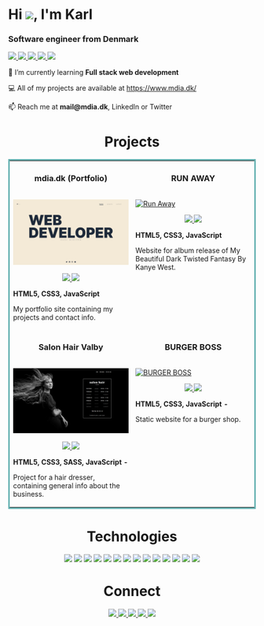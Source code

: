 <h1 align="left">Hi <img src="https://raw.githubusercontent.com/MartinHeinz/MartinHeinz/master/wave.gif" width="30px">, I'm Karl</h1>
<h3 align="left">Software engineer from Denmark</h3>

<p align="left">
  <a href="https://mdia.dk" target="_blank">
    <img src="https://img.shields.io/static/v1?label=|&message=WEBSITE&color=23555f&style=plastic&logo=react&logo-color=white"/>
  </a>
  <a href="https://www.linkedin.com/in/kgni/" target="_blank">
    <img src="https://img.shields.io/static/v1?label=|&message=LINKED-IN&color=cdf998&style=plastic&logo=linkedin&logo-color=white"/>
  </a>
  <a href="https://twitter.com/mdiadk" target="_blank">
    <img src="https://img.shields.io/static/v1?label=|&message=TWITTER&color=23555f&style=plastic&logo=twitter&logo-color=white"/>
  </a>
  <a href="" target="_blank">
      <img src="https://img.shields.io/static/v1?label=|&message=ANGEL-LIST&color=cdf998&style=plastic&logo=angellist&logo-color=white"/>
  </a>
  <a href="" target="_blank">
      <img src="https://img.shields.io/static/v1?label=|&message=RESUME&color=23555f&style=plastic&logo=react&logo-color=white"/>
  </a>
</p>


  <p align="left">🧠 I’m currently learning <strong>Full stack web development</strong><p>
  <p align="left">💻 All of my projects are available at <a href="https://www.mdia.dk/" target="_blank">https://www.mdia.dk/</a></p>
  <p align="left">📫 Reach me at <strong>mail@mdia.dk</strong>, LinkedIn or Twitter<p>

<!-- <h3 align="left">Connect with me:</h3>
<p align="left">
<a href="https://twitter.com/mdiadk" target="blank"><img align="center" src="https://raw.githubusercontent.com/rahuldkjain/github-profile-readme-generator/master/src/images/icons/Social/twitter.svg" alt="mdiadk" height="30" width="40" /></a>
<a href="https://linkedin.com/in/kgni" target="blank"><img align="center" src="https://raw.githubusercontent.com/rahuldkjain/github-profile-readme-generator/master/src/images/icons/Social/linked-in-alt.svg" alt="kgni" height="30" width="40" /></a>
</p> -->

<!-- <h3 align="left">Languages and Tools:</h3>
<p align="left"><a href="https://www.w3.org/html/" target="_blank" rel="noreferrer"> <img src="https://raw.githubusercontent.com/devicons/devicon/master/icons/html5/html5-original-wordmark.svg" alt="html5" width="40" height="40"/> </a> <a href="https://www.w3schools.com/css/" target="_blank" rel="noreferrer"> <img src="https://raw.githubusercontent.com/devicons/devicon/master/icons/css3/css3-original-wordmark.svg" alt="css3" width="40" height="40"/> </a> <a href="https://developer.mozilla.org/en-US/docs/Web/JavaScript" target="_blank" rel="noreferrer"> <img src="https://raw.githubusercontent.com/devicons/devicon/master/icons/javascript/javascript-original.svg" alt="javascript" width="40" height="40"/> </a> <a href="https://sass-lang.com" target="_blank" rel="noreferrer"> <img src="https://raw.githubusercontent.com/devicons/devicon/master/icons/sass/sass-original.svg" alt="sass" width="40" height="40"/> </a> <a href="https://tailwindcss.com/" target="_blank" rel="noreferrer"> <img src="https://www.vectorlogo.zone/logos/tailwindcss/tailwindcss-icon.svg" alt="tailwind" width="40" height="40"/> </a><a href="https://nodejs.org" target="_blank" rel="noreferrer"> <img src="https://raw.githubusercontent.com/devicons/devicon/master/icons/nodejs/nodejs-original-wordmark.svg" alt="nodejs" width="40" height="40"/> </a> <a href="https://expressjs.com" target="_blank" rel="noreferrer"> <img src="https://raw.githubusercontent.com/devicons/devicon/master/icons/express/express-original-wordmark.svg" alt="express" width="40" height="40"/> </a> <a href="https://www.mongodb.com/" target="_blank" rel="noreferrer"> <img src="https://raw.githubusercontent.com/devicons/devicon/master/icons/mongodb/mongodb-original-wordmark.svg" alt="mongodb" width="40" height="40"/> </a> <a href="https://www.figma.com/" target="_blank" rel="noreferrer"> <img src="https://www.vectorlogo.zone/logos/figma/figma-icon.svg" alt="figma" width="40" height="40"/> </a> <a href="https://git-scm.com/" target="_blank" rel="noreferrer"> <img src="https://www.vectorlogo.zone/logos/git-scm/git-scm-icon.svg" alt="git" width="40" height="40"/> </a>     </p> -->

<h1 align="center">Projects</h1>
<table bordercolor="#66b2b2">
  
  
<!--  FIRST ROW   -->
  <tr>
    <td width="50%" valign="top">
      <h3 align="center">mdia.dk (Portfolio)</h3>
        <br />
        <a target="_blank" href="https://mdia.dk/">
            <img src="https://github.com/kgni/kgni/blob/41194b98f515f81e3f41fdb8e6f697376ec8b1cf/images/MDIA.png" width="100%" alt="Portfolio site"/>
        </a>
        <br />
        <p align="center">
          
  <a href="https://github.com/kgni/portfolio" target="_blank">
    <img src="https://img.shields.io/static/v1?label=|&message=REPO&color=23555f&style=plastic&logo=github&logo-color=white"/>
  </a>  
  <a href="https://mdia.dk/" target="_blank">
    <img src="https://img.shields.io/static/v1?label=|&message=WEBSITE&color=cdf998&style=plastic&logo=wordpress&logo-color=white"/>
  </a>
      </p>
        <p><strong>HTML5, CSS3, JavaScript</strong></p>
      <p>My portfolio site containing my projects and contact info.</p>
    </td>
    <td width="50%" valign="top">
      <h3 align="center">RUN AWAY</h3>
        <br />
      <a target="_blank" href="https://run-away-kanye.netlify.app/">
            <img src="https://github.com/kgni/kgni/blob/41194b98f515f81e3f41fdb8e6f697376ec8b1cf/images/run-away.gif" width="100%"  alt="Run Away"/>
        </a>
        <br />
        <p align="center">
          
  <a href="https://github.com/kgni/run-away" target="_blank">
    <img src="https://img.shields.io/static/v1?label=|&message=REPO&color=23555f&style=plastic&logo=github&logo-color=white"/>
  </a>
  <a href="https://run-away-kanye.netlify.app/" target="_blank">
    <img src="https://img.shields.io/static/v1?label=|&message=WEBSITE&color=cdf998&style=plastic&logo=wordpress&logo-color=white"/>
  </a>
      </p>
        <p><strong>HTML5, CSS3, JavaScript</strong></p>
      <p>Website for album release of My Beautiful Dark Twisted Fantasy By Kanye West.</p>
    </td>
  </tr>
  
<!-- SECOND ROW  -->
  
<!--  Salon Hair  -->
  <tr>
    <td width="50%" valign="top">
      <h3 align="center">Salon Hair Valby</h3>
      <br />
        <a target="_blank" href="https://salonhair-valby.dk/">
          <img src="https://github.com/kgni/kgni/blob/41194b98f515f81e3f41fdb8e6f697376ec8b1cf/images/Salon%20Hair.png" width="100%" alt="Salon Hair Valby"/>
        </a>
      <br />
        <p align="center">
  <a href="https://github.com/kgni/salonhair-valby" target="_blank">
    <img src="https://img.shields.io/static/v1?label=|&message=REPO&color=23555f&style=plastic&logo=github&logo-color=white"/>
  </a>
  <a href="https://salonhair-valby.dk/" target="_blank">
    <img src="https://img.shields.io/static/v1?label=|&message=WEBSITE&color=cdf998&style=plastic&logo=wordpress&logo-color=white"/>
  </a>
      </p>
        <p><strong>HTML5, CSS3, SASS, JavaScript - </strong></p>
      <p>Project for a hair dresser, containing general info about the business.</p>
    </td>
    <td width="50%" valign="top">
      <h3 align="center">BURGER BOSS</h3>
      <br />
        <a target="_blank" href="https://burgerboss.netlify.app/">
          <img src="https://github.com/kgni/burger-boss/blob/e7312632784d4690c7341833a26141072654543f/img/burger-boss.gif" width="100%" alt="BURGER BOSS"/>
        </a>
      <br />
        <p align="center">
  <a href="https://github.com/kgni/burger-boss/" target="_blank">
    <img src="https://img.shields.io/static/v1?label=|&message=REPO&color=23555f&style=plastic&logo=github&logo-color=white"/>
  </a>
  <a href="https://burgerboss.netlify.app/" target="_blank">
    <img src="https://img.shields.io/static/v1?label=|&message=WEBSITE&color=cdf998&style=plastic&logo=wordpress&logo-color=white"/>
  </a>
      </p>
        <p><strong>HTML5, CSS3, JavaScript - </strong></p>
      <p>Static website for a burger shop.</p>
    </td>
  </tr>
  
<!--  THIRD ROW  -->
  
</table>

<h1 align="center">Technologies</h1>


<p align="center">
    <img src="https://img.shields.io/static/v1?label=|&message=HTML5&color=23555f&style=plastic&logo=html5"/>
    <img src="https://img.shields.io/static/v1?label=|&message=CSS3&color=285f65&style=plastic&logo=css3"/>
    <img src="https://img.shields.io/static/v1?label=|&message=Sass&color=2b625f&style=plastic&logo=sass"/>
  <img src="https://img.shields.io/static/v1?label=|&message=TailwindCSS&color=2b625f&style=plastic&logo=Tailwind CSS"/>
    <img src="https://img.shields.io/static/v1?label=|&message=JavaScript&color=3c7f5d&style=plastic&logo=javascript"/>
    <img src="https://img.shields.io/static/v1?label=|&message=React.JS&color=4a935c&style=plastic&logo=react"/>
    <img src="https://img.shields.io/static/v1?label=|&message=TypeScript&color=4a935c&style=plastic&logo=typescript"/>
    <img src="https://img.shields.io/static/v1?label=|&message=WordPress&color=cdd148&style=plastic&logo=wordpress"/>
    <img src="https://img.shields.io/static/v1?label=|&message=Adobe&color=98bf53&style=plastic&logo=adobe"/>
  <img src="https://img.shields.io/static/v1?label=|&message=Node.js&color=bbb111&style=plastic&logo=node.js"/>
    <img src="https://img.shields.io/static/v1?label=|&message=Express.js&color=bbb111&style=plastic&logo=express"/>
  <img src="https://img.shields.io/static/v1?label=|&message=MongoDB&color=cdd148&style=plastic&logo=mongodb"/>
    <img src="https://img.shields.io/static/v1?label=|&message=Webpack&color=bbb111&style=plastic&logo=webpack"/>
    <img src="https://img.shields.io/static/v1?label=|&message=GIT&color=cbb148&style=plastic&logo=git"/>
</p>
          
          
          
<h1 align="center">Connect</h1>



<p align="center">
  <a href="https://mdia.dk" target="_blank">
    <img src="https://img.shields.io/static/v1?label=|&message=WEBSITE&color=23555f&style=plastic&logo=react&logo-color=white"/>
  </a>
  <a href="https://www.linkedin.com/in/kgni/" target="_blank">
    <img src="https://img.shields.io/static/v1?label=|&message=LINKED-IN&color=cdf998&style=plastic&logo=linkedin&logo-color=white"/>
  </a>
  <a href="https://twitter.com/mdiadk" target="_blank">
    <img src="https://img.shields.io/static/v1?label=|&message=TWITTER&color=23555f&style=plastic&logo=twitter&logo-color=white"/>
  </a>
  <a href="" target="_blank">
      <img src="https://img.shields.io/static/v1?label=|&message=ANGEL-LIST&color=cdf998&style=plastic&logo=angellist&logo-color=white"/>
  </a>
  <a href="" target="_blank">
      <img src="https://img.shields.io/static/v1?label=|&message=RESUME&color=23555f&style=plastic&logo=react&logo-color=white"/>
  </a>
</p>
